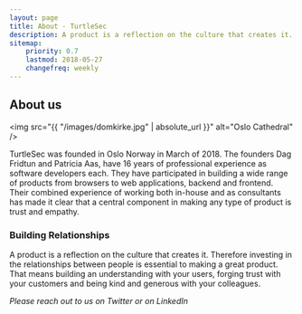 ```yaml
---
layout: page
title: About - TurtleSec
description: A product is a reflection on the culture that creates it. Learn more about who we are and what we believe.
sitemap:
    priority: 0.7
    lastmod: 2018-05-27
    changefreq: weekly
---
```

## About us

<span class="image left"><img src="{{ "/images/domkirke.jpg" | absolute_url }}" alt="Oslo Cathedral" /></span>

TurtleSec was founded in Oslo Norway in March of 2018. The founders Dag Fridtun and Patricia Aas, have 16 years of professional experience as software developers each. They have participated in building a wide range of products from browsers to web applications, backend and frontend. Their combined experience of working both in-house and as consultants has made it clear that a central component in making any type of product is trust and empathy.

### Building Relationships
<div class="box">
  <p>
  A product is a reflection on the culture that creates it. Therefore investing in the relationships between people is essential to making a great product. That means building an understanding with your users, forging trust with your customers and being kind and generous with your colleagues.
  </p>
</div>

*Please reach out to us on Twitter or on LinkedIn*
